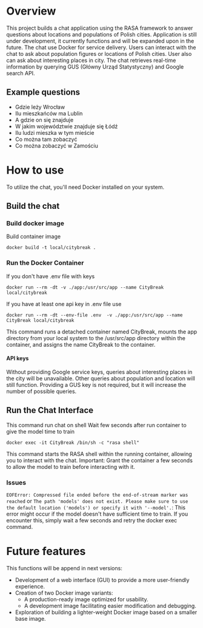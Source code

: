 # Overview

This project builds a chat application using the RASA framework to answer questions about locations and populations of Polish cities.
Application is still under development, it currently functions and will be expanded upon in the future.
The chat use Docker for service delivery.
Users can interact with the chat to ask about population figures or locations of Polish cities.
User also can ask about interesting places in city.
The chat retrieves real-time information by querying GUS (Główny Urząd Statystyczny) and Google search API.

## Example questions

- Gdzie leży Wrocław
- Ilu mieszkańców ma Lublin
- A gdzie on się znajduje
- W jakim województwie znajduje się Łódź
- Ilu ludzi mieszka w tym mieście
- Co można tam zobaczyć
- Co można zobaczyć w Zamościu

# How to use

To utilize the chat, you'll need Docker installed on your system.

## Build the chat

### Build docker image

Build container image

```
docker build -t local/citybreak .
```

### Run the Docker Container

If you don't have .env file with keys

```
docker run --rm -dt -v ./app:/usr/src/app --name CityBreak local/citybreak
```

If you have at least one api key in .env file use

```
docker run --rm -dt --env-file .env  -v ./app:/usr/src/app --name CityBreak local/citybreak
```

This command runs a detached container named CityBreak, mounts the app directory from your local system to the /usr/src/app directory within the container, and assigns the name CityBreak to the container.

#### API keys

Without providing Google service keys, queries about interesting places in the city will be unavailable. Other queries about population and location will still function. Providing a GUS key is not required, but it will increase the number of possible queries.

## Run the Chat Interface

This command run chat on shell
Wait few seconds after run container to give the model time to train

```
docker exec -it CityBreak /bin/sh -c "rasa shell"
```

This command starts the RASA shell within the running container, allowing you to interact with the chat. Important: Grant the container a few seconds to allow the model to train before interacting with it.

### Issues

`EOFError: Compressed file ended before the end-of-stream marker was reached` or `The path 'models' does not exist. Please make sure to use the default location ('models') or specify it with '--model'.`: This error might occur if the model doesn't have sufficient time to train. If you encounter this, simply wait a few seconds and retry the docker exec command.

# Future features

This functions will be append in next versions: <br>

- Development of a web interface (GUI) to provide a more user-friendly experience.
- Creation of two Docker image variants:
  - A production-ready image optimized for usability.
  - A development image facilitating easier modification and debugging.
- Exploration of building a lighter-weight Docker image based on a smaller base image.
